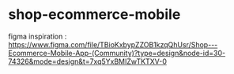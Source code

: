 # shop-ecommerce-mobile

figma inspiration : https://www.figma.com/file/TBioKxbypZZOB1kzqQhUsr/Shop---Ecommerce-Mobile-App-(Community)?type=design&node-id=30-74326&mode=design&t=7xq5YxBMIZwTKTXV-0
